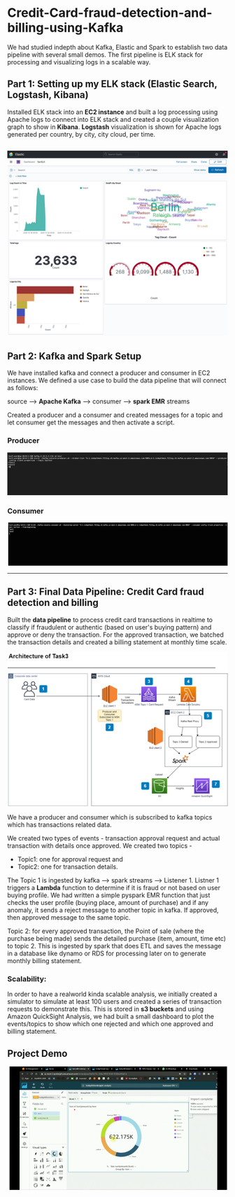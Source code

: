 # Credit-Card-fraud-detection-and-billing-using-Kafka

We had studied indepth about Kafka, Elastic and Spark to establish two data pipeline with several small demos. The first pipeline is ELK stack for processing and visualizing logs in a scalable way. 

## Part 1: Setting up my ELK stack (Elastic Search, Logstash, Kibana)

Installed ELK stack into an **EC2 instance** and built a log processing using Apache logs to connect into ELK stack and created a couple visualization graph to show in **Kibana**. **Logstash** visualization is shown for Apache logs generated per country, by city, city cloud, per time. 

![image](./images/overview.jpeg)
--------------------------------------------------------------------------------------------------------------------------------------------------------------------

## Part 2: Kafka and Spark Setup

We have installed kafka and connect a producer and consumer in EC2 instances. We defined a use case to build the data pipeline that will connect as follows:

source --> **Apache Kafka** --> consumer --> **spark EMR** streams 

Created a producer and a consumer and created messages for a topic and let consumer get the messages and then activate a script. 

### Producer
![Producer](./images/producer2.png)

### Consumer
![Consumer](./images/consumer2.png)

-----------------------------------------------------------------------------------------------------------------------------------------------------

## Part 3: Final Data Pipeline: Credit Card fraud detection and billing 

Built the **data pipeline** to process credit card transactions in realtime to classify if fraudulent or authentic (based on user's buying pattern) and approve or deny the transaction. For the approved transaction, we batched the transaction details and created a billing statement at monthly time scale. 

[![Architecture Diagram](./images/architecture-diagram.png)](https://stream.nyu.edu/media/slkrrcitTask3/1_1bh2sh2v)

We have a producer and consumer which is subscribed to kafka topics which has transactions related data. 

We created two types of events - transaction approval request and actual transaction with details once approved. 
We created two topics - 
* Topic1: one for approval request and 
* Topic2: one for transaction details. 

The Topic 1 is ingested by kafka --> spark streams --> Listener 1. Listner 1 triggers a **Lambda** function to determine if it is fraud or not based on user buying profile. We had written a simple pyspark EMR function that just checks the user profile (buying place, amount of purchase) and if any anomaly, it sends a reject message to another topic in kafka. If approved, then approved message to the same topic. 

Topic 2: for every approved transaction, the Point of sale (where the purchase being made) sends the detailed purchase (item, amount, time etc) to topic 2. This is ingested by spark that does ETL and saves the message in a database like dynamo or RDS for processing later on to generate monthly billing statement. 

### Scalability:
In order to have a realworld kinda scalable analysis, we initially created a simulator to simulate at least 100 users and created a series of transaction requests to demonstrate this. This is stored in **s3 buckets** and using Amazon QuickSight Analysis, we had built a small dashboard to plot the events/topics to show which one rejected and which one approved and billing statement.



## Project Demo

[![Demo](./images/thumbnail.png)](https://drive.google.com/file/d/1vl3sKwucwJFk4xrHHxfaGHcfMMvhr3BB/view?usp=sharing)

